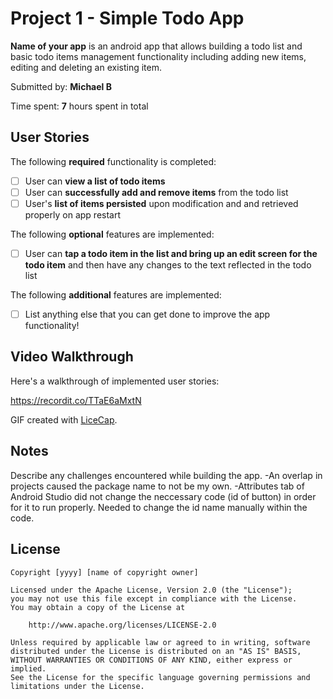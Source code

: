 # Project 1 - Simple Todo App

**Name of your app** is an android app that allows building a todo list and basic todo items management functionality including adding new items, editing and deleting an existing item.

Submitted by: **Michael B**

Time spent: **7** hours spent in total

## User Stories

The following **required** functionality is completed:

* [ ] User can **view a list of todo items**
* [ ] User can **successfully add and remove items** from the todo list
* [ ] User's **list of items persisted** upon modification and and retrieved properly on app restart

The following **optional** features are implemented:

* [ ] User can **tap a todo item in the list and bring up an edit screen for the todo item** and then have any changes to the text reflected in the todo list

The following **additional** features are implemented:

* [ ] List anything else that you can get done to improve the app functionality!

## Video Walkthrough

Here's a walkthrough of implemented user stories:

https://recordit.co/TTaE6aMxtN

GIF created with [LiceCap](http://www.cockos.com/licecap/).

## Notes

Describe any challenges encountered while building the app.
-An overlap in projects caused the package name to not be my own. 
-Attributes tab of Android Studio did not change the neccessary code (id of button) in order for it to run properly. Needed to change the id name manually within the code.
## License

    Copyright [yyyy] [name of copyright owner]

    Licensed under the Apache License, Version 2.0 (the "License");
    you may not use this file except in compliance with the License.
    You may obtain a copy of the License at

        http://www.apache.org/licenses/LICENSE-2.0

    Unless required by applicable law or agreed to in writing, software
    distributed under the License is distributed on an "AS IS" BASIS,
    WITHOUT WARRANTIES OR CONDITIONS OF ANY KIND, either express or implied.
    See the License for the specific language governing permissions and
    limitations under the License.
